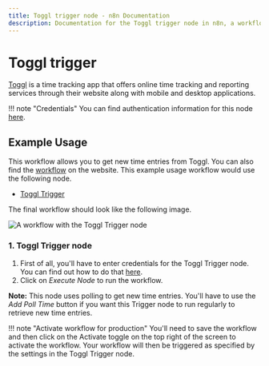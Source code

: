 ```yaml
---
title: Toggl trigger node - n8n Documentation
description: Documentation for the Toggl trigger node in n8n, a workflow automation platform. Includes details of operations and configuration, and links to examples and credentials information.
---
```


# Toggl trigger

[Toggl](https://toggl.com/) is a time tracking app that offers online time tracking and reporting services through their website along with mobile and desktop applications.

!!! note "Credentials"
    You can find authentication information for this node [here](/integrations/builtin/credentials/toggl/).



## Example Usage

This workflow allows you to get new time entries from Toggl. You can also find the [workflow](https://n8n.io/workflows/517) on the website. This example usage workflow would use the following node.

- [Toggl Trigger]()

The final workflow should look like the following image.

![A workflow with the Toggl Trigger node](/_images/integrations/builtin/trigger-nodes/toggltrigger/workflow.png)


### 1. Toggl Trigger node

1. First of all, you'll have to enter credentials for the Toggl Trigger node. You can find out how to do that [here](/integrations/builtin/credentials/toggl/).
2. Click on *Execute Node* to run the workflow.

**Note:** This node uses polling to get new time entries. You'll have to use the *Add Poll Time* button if you want this Trigger node to run regularly to retrieve new time entries.

!!! note "Activate workflow for production"
    You'll need to save the workflow and then click on the Activate toggle on the top right of the screen to activate the workflow. Your workflow will then be triggered as specified by the settings in the Toggl Trigger node.


